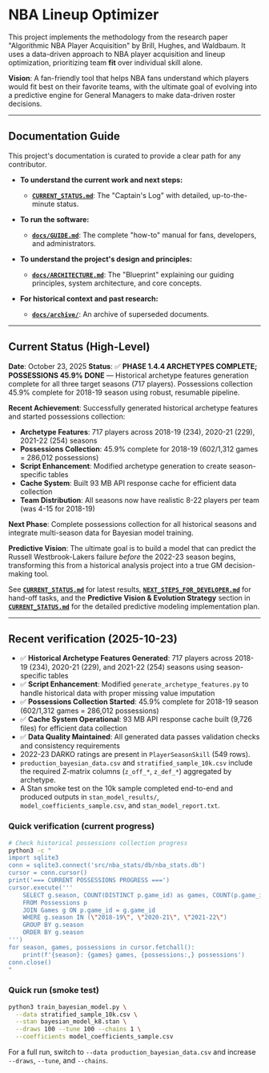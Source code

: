 # NBA Lineup Optimizer

This project implements the methodology from the research paper "Algorithmic NBA Player Acquisition" by Brill, Hughes, and Waldbaum. It uses a data-driven approach to NBA player acquisition and lineup optimization, prioritizing team **fit** over individual skill alone.

**Vision**: A fan-friendly tool that helps NBA fans understand which players would fit best on their favorite teams, with the ultimate goal of evolving into a predictive engine for General Managers to make data-driven roster decisions.

---

## Documentation Guide

This project's documentation is curated to provide a clear path for any contributor.

*   **To understand the current work and next steps:**
    *   **[`CURRENT_STATUS.md`](./CURRENT_STATUS.md)**: The "Captain's Log" with detailed, up-to-the-minute status.

*   **To run the software:**
    *   **[`docs/GUIDE.md`](./docs/GUIDE.md)**: The complete "how-to" manual for fans, developers, and administrators.

*   **To understand the project's design and principles:**
    *   **[`docs/ARCHITECTURE.md`](./docs/ARCHITECTURE.md)**: The "Blueprint" explaining our guiding principles, system architecture, and core concepts.

*   **For historical context and past research:**
    *   **[`docs/archive/`](./docs/archive/)**: An archive of superseded documents.

---

## Current Status (High-Level)

**Date**: October 23, 2025
**Status**: ✅ **PHASE 1.4.4 ARCHETYPES COMPLETE; POSSESSIONS 45.9% DONE** — Historical archetype features generation complete for all three target seasons (717 players). Possessions collection 45.9% complete for 2018-19 season using robust, resumable pipeline.

**Recent Achievement**: Successfully generated historical archetype features and started possessions collection:
- **Archetype Features**: 717 players across 2018-19 (234), 2020-21 (229), 2021-22 (254) seasons
- **Possessions Collection**: 45.9% complete for 2018-19 (602/1,312 games = 286,012 possessions)
- **Script Enhancement**: Modified archetype generation to create season-specific tables
- **Cache System**: Built 93 MB API response cache for efficient data collection
- **Team Distribution**: All seasons now have realistic 8-22 players per team (was 4-15 for 2018-19)

**Next Phase**: Complete possessions collection for all historical seasons and integrate multi-season data for Bayesian model training.

**Predictive Vision**: The ultimate goal is to build a model that can predict the Russell Westbrook-Lakers failure *before* the 2022-23 season begins, transforming this from a historical analysis project into a true GM decision-making tool.

See **[`CURRENT_STATUS.md`](./CURRENT_STATUS.md)** for latest results, **[`NEXT_STEPS_FOR_DEVELOPER.md`](./NEXT_STEPS_FOR_DEVELOPER.md)** for hand-off tasks, and the **Predictive Vision & Evolution Strategy** section in **[`CURRENT_STATUS.md`](./CURRENT_STATUS.md)** for the detailed predictive modeling implementation plan.

---

## Recent verification (2025-10-23)

- ✅ **Historical Archetype Features Generated**: 717 players across 2018-19 (234), 2020-21 (229), and 2021-22 (254) seasons using season-specific tables
- ✅ **Script Enhancement**: Modified `generate_archetype_features.py` to handle historical data with proper missing value imputation
- ✅ **Possessions Collection Started**: 45.9% complete for 2018-19 season (602/1,312 games = 286,012 possessions)
- ✅ **Cache System Operational**: 93 MB API response cache built (9,726 files) for efficient data collection
- ✅ **Data Quality Maintained**: All generated data passes validation checks and consistency requirements
- 2022-23 DARKO ratings are present in `PlayerSeasonSkill` (549 rows).
- `production_bayesian_data.csv` and `stratified_sample_10k.csv` include the required Z-matrix columns (`z_off_*`, `z_def_*`) aggregated by archetype.
- A Stan smoke test on the 10k sample completed end-to-end and produced outputs in `stan_model_results/`, `model_coefficients_sample.csv`, and `stan_model_report.txt`.

### Quick verification (current progress)

```bash
# Check historical possessions collection progress
python3 -c "
import sqlite3
conn = sqlite3.connect('src/nba_stats/db/nba_stats.db')
cursor = conn.cursor()
print('=== CURRENT POSSESSIONS PROGRESS ===')
cursor.execute('''
    SELECT g.season, COUNT(DISTINCT p.game_id) as games, COUNT(p.game_id) as possessions
    FROM Possessions p
    JOIN Games g ON p.game_id = g.game_id
    WHERE g.season IN (\"2018-19\", \"2020-21\", \"2021-22\")
    GROUP BY g.season
    ORDER BY g.season
''')
for season, games, possessions in cursor.fetchall():
    print(f'{season}: {games} games, {possessions:,} possessions')
conn.close()
"
```

### Quick run (smoke test)

```bash
python3 train_bayesian_model.py \
  --data stratified_sample_10k.csv \
  --stan bayesian_model_k8.stan \
  --draws 100 --tune 100 --chains 1 \
  --coefficients model_coefficients_sample.csv
```

For a full run, switch to `--data production_bayesian_data.csv` and increase `--draws`, `--tune`, and `--chains`.